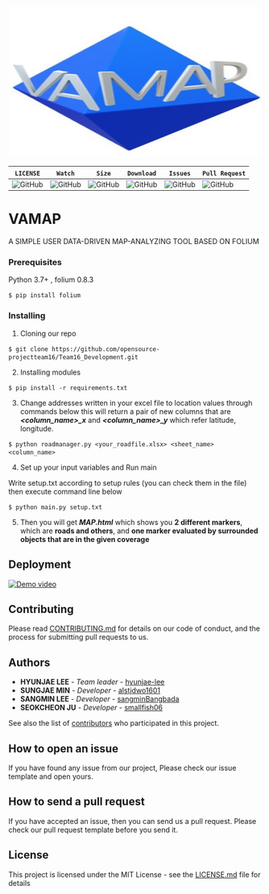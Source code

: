 <p align="center">
  <img width="500" height="300" src="./static/readme_logo.jpg">
</p>

| **`LICENSE`** | **`Watch`** | **`Size`** |**`Download`**|**`Issues`**|**`Pull Request`**|
|-----------------|-----------------|-----------------|-----------------|-----------------|-----------------|
|![GitHub](https://img.shields.io/github/license/opensource-projectteam16/Vamap.svg) |![GitHub](https://img.shields.io/github/watchers/opensource-projectteam16/Vamap.svg?label=Watch&style=social)|![GitHub](https://img.shields.io/github/repo-size/opensource-projectteam16/Vamap.svg)|![GitHub](https://img.shields.io/github/downloads/opensource-projectteam16/Vamap/total.svg)|![GitHub](https://img.shields.io/github/issues/opensource-projectteam16/Vamap.svg)|![GitHub](https://img.shields.io/github/issues-pr/opensource-projectteam16/Vamap.svg)


# VAMAP

A SIMPLE USER DATA-DRIVEN MAP-ANALYZING TOOL BASED ON FOLIUM

### Prerequisites

Python 3.7+ , folium 0.8.3

```
$ pip install folium
```

### Installing

1. Cloning our repo

```
$ git clone https://github.com/opensource-projectteam16/Team16_Development.git
```

2. Installing modules
```
$ pip install -r requirements.txt
```

3. Change addresses written in your excel file to location values through commands below
this will return a pair of new columns that are ***<column_name>_x***  and ***<column_name>_y*** which refer latitude, longitude.

```
$ python roadmanager.py <your_roadfile.xlsx> <sheet_name> <column_name> 
```

4. Set up your input variables and Run main

Write setup.txt according to setup rules (you can check them in the file)
then execute command line below

```
$ python main.py setup.txt
```

5. Then you will get ***MAP.html*** which shows you **2 different markers**, which are **roads and others**, and **one marker evaluated by surrounded objects that are in the given coverage** 

## Deployment

[![Demo video](http://img.youtube.com/vi/cWCxjerOPwY/0.jpg)](https://youtu.be/cWCxjerOPwY)

## Contributing

Please read [CONTRIBUTING.md](https://github.com/opensource-projectteam16/Vamap/blob/master/CONTRIBUTING.md) for details on our code of conduct, and the process for submitting pull requests to us.

## Authors

* **HYUNJAE LEE** - *Team leader* - [hyunjae-lee](https://github.com/hyunjae-lee)
* **SUNGJAE MIN** - *Developer* - [alstjdwo1601](https://github.com/alstjdwo1601)
* **SANGMIN LEE** - *Developer* - [sangminBangbada](https://github.com/sangminBangbada)
* **SEOKCHEON JU** - *Developer* - [smallfish06](https://github.com/smallfish06)

See also the list of [contributors](https://github.com/opensource-projectteam16/Vamap/blob/master/Contributor.md) who participated in this project.

## How to open an issue
If you have found any issue from our project, Please check our issue template and open yours.

## How to send a pull request
If you have accepted an issue, then you can send us a pull request. Please check our pull request template before you send it.

## License

This project is licensed under the MIT License - see the [LICENSE.md](https://github.com/opensource-projectteam16/Vamap/blob/master/LICENSE.md) file for details
